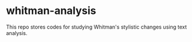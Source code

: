 # whitman-analysis
This repo stores codes for studying Whitman's stylistic changes using text analysis.
